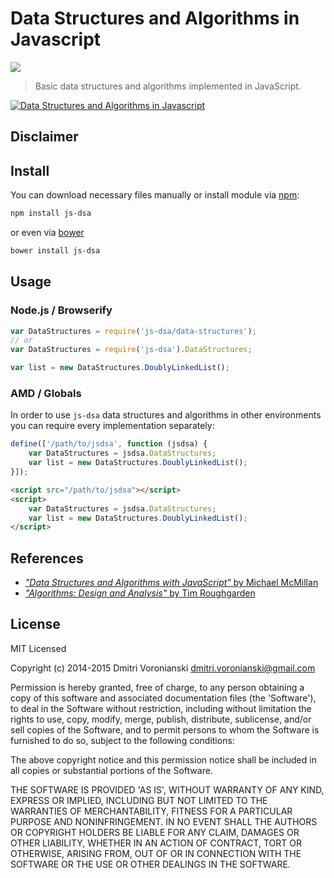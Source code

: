 # Data Structures and Algorithms in Javascript

[![](http://img.shields.io/badge/Status-Work%20In%20Progress-green.svg?style=flat-square)](https://github.com/voronianski/data-structures-and-algorithms-in-javascript/commits/master)

> Basic data structures and algorithms implemented in JavaScript.

[![Data Structures and Algorithms in Javascript](https://raw.githubusercontent.com/voronianski/data-structures-and-algorithms-in-javascript/master/promo.png)](http://labs.voronianski.com)

## Disclaimer

## Install

You can download necessary files manually or install module via [npm](https://www.npmjs.org):

```bash
npm install js-dsa
```

or even via [bower](http://bower.io)

```bash
bower install js-dsa
```

## Usage

### Node.js / Browserify

```javascript
var DataStructures = require('js-dsa/data-structures');
// or
var DataStructures = require('js-dsa').DataStructures;

var list = new DataStructures.DoublyLinkedList();
```

### AMD / Globals

In order to use `js-dsa` data structures and algorithms in other environments you can require every implementation separately:

```javascript
define(['/path/to/jsdsa', function (jsdsa) {
    var DataStructures = jsdsa.DataStructures;
    var list = new DataStructures.DoublyLinkedList();
}]);
```

```html
<script src="/path/to/jsdsa"></script>
<script>
    var DataStructures = jsdsa.DataStructures;
    var list = new DataStructures.DoublyLinkedList();
</script>
```

## References

- [_"Data Structures and Algorithms with JavaScript"_ by Michael McMillan](http://shop.oreilly.com/product/0636920029557.do)
- [_"Algorithms: Design and Analysis"_  by Tim Roughgarden](https://class.coursera.org/algo-006)

## License

MIT Licensed

Copyright (c) 2014-2015 Dmitri Voronianski [dmitri.voronianski@gmail.com](mailto:dmitri.voronianski@gmail.com)

Permission is hereby granted, free of charge, to any person obtaining a copy of this software and associated documentation files (the 'Software'), to deal in the Software without restriction, including without limitation the rights to use, copy, modify, merge, publish, distribute, sublicense, and/or sell copies of the Software, and to permit persons to whom the Software is furnished to do so, subject to the following conditions:

The above copyright notice and this permission notice shall be included in all copies or substantial portions of the Software.

THE SOFTWARE IS PROVIDED 'AS IS', WITHOUT WARRANTY OF ANY KIND, EXPRESS OR IMPLIED, INCLUDING BUT NOT LIMITED TO THE WARRANTIES OF MERCHANTABILITY, FITNESS FOR A PARTICULAR PURPOSE AND NONINFRINGEMENT. IN NO EVENT SHALL THE AUTHORS OR COPYRIGHT HOLDERS BE LIABLE FOR ANY CLAIM, DAMAGES OR OTHER LIABILITY, WHETHER IN AN ACTION OF CONTRACT, TORT OR OTHERWISE, ARISING FROM, OUT OF OR IN CONNECTION WITH THE SOFTWARE OR THE USE OR OTHER DEALINGS IN THE SOFTWARE.
